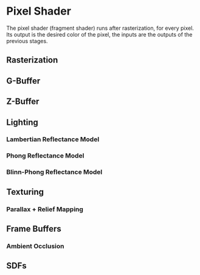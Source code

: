 # Pixel Shader
The pixel shader (fragment shader) runs after rasterization, for every pixel.
Its output is the desired color of the pixel, the inputs are the outputs of the previous stages.

## Rasterization
## G-Buffer
## Z-Buffer
## Lighting
### Lambertian Reflectance Model
### Phong Reflectance Model
### Blinn-Phong Reflectance Model
## Texturing
### Parallax + Relief Mapping
## Frame Buffers
### Ambient Occlusion
## SDFs
